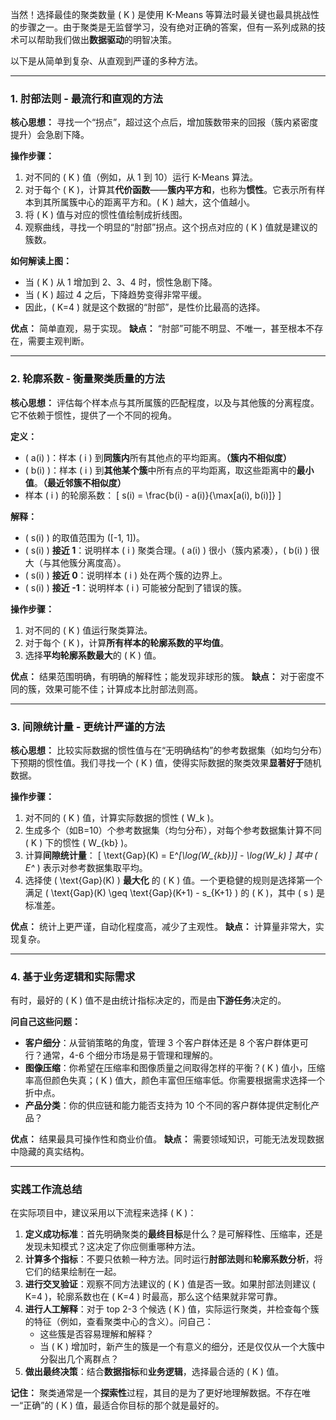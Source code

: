 当然！选择最佳的聚类数量 \( K \) 是使用 K-Means 等算法时最关键也最具挑战性的步骤之一。由于聚类是无监督学习，没有绝对正确的答案，但有一系列成熟的技术可以帮助我们做出**数据驱动**的明智决策。

以下是从简单到复杂、从直观到严谨的多种方法。

---

### 1. 肘部法则 - 最流行和直观的方法

**核心思想：** 寻找一个“拐点”，超过这个点后，增加簇数带来的回报（簇内紧密度提升）会急剧下降。

**操作步骤：**
1.  对不同的 \( K \) 值（例如，从 1 到 10）运行 K-Means 算法。
2.  对于每个 \( K \)，计算其**代价函数**——**簇内平方和**，也称为**惯性**。它表示所有样本到其所属簇中心的距离平方和。\( K \) 越大，这个值越小。
3.  将 \( K \) 值与对应的惯性值绘制成折线图。
4.  观察曲线，寻找一个明显的“肘部”拐点。这个拐点对应的 \( K \) 值就是建议的簇数。



**如何解读上图：**
*   当 \( K \) 从 1 增加到 2、3、4 时，惯性急剧下降。
*   当 \( K \) 超过 4 之后，下降趋势变得非常平缓。
*   因此，\( K=4 \) 就是这个数据的“肘部”，是性价比最高的选择。

**优点：** 简单直观，易于实现。
**缺点：** “肘部”可能不明显、不唯一，甚至根本不存在，需要主观判断。

---

### 2. 轮廓系数 - 衡量聚类质量的方法

**核心思想：** 评估每个样本点与其所属簇的匹配程度，以及与其他簇的分离程度。它不依赖于惯性，提供了一个不同的视角。

**定义：**
*   \( a(i) \)：样本 \( i \) 到**同簇内**所有其他点的平均距离。**（簇内不相似度）**
*   \( b(i) \)：样本 \( i \) 到**其他某个簇**中所有点的平均距离，取这些距离中的**最小值**。**（最近邻簇不相似度）**
*   样本 \( i \) 的轮廓系数：
    \[
    s(i) = \frac{b(i) - a(i)}{\max[a(i), b(i)]}
    \]

**解释：**
*   \( s(i) \) 的取值范围为 \([-1, 1]\)。
*   \( s(i) \) **接近 1**：说明样本 \( i \) 聚类合理。\( a(i) \) 很小（簇内紧凑），\( b(i) \) 很大（与其他簇分离度高）。
*   \( s(i) \) **接近 0**：说明样本 \( i \) 处在两个簇的边界上。
*   \( s(i) \) **接近 -1**：说明样本 \( i \) 可能被分配到了错误的簇。

**操作步骤：**
1.  对不同的 \( K \) 值运行聚类算法。
2.  对于每个 \( K \)，计算**所有样本的轮廓系数的平均值**。
3.  选择**平均轮廓系数最大**的 \( K \) 值。



**优点：** 结果范围明确，有明确的解释性；能发现非球形的簇。
**缺点：** 对于密度不同的簇，效果可能不佳；计算成本比肘部法则高。

---

### 3. 间隙统计量 - 更统计严谨的方法

**核心思想：** 比较实际数据的惯性值与在“无明确结构”的参考数据集（如均匀分布）下预期的惯性值。我们寻找一个 \( K \) 值，使得实际数据的聚类效果**显著好于**随机数据。

**操作步骤：**
1.  对不同的 \( K \) 值，计算实际数据的惯性 \( W_k \)。
2.  生成多个（如B=10）个参考数据集（均匀分布），对每个参考数据集计算不同 \( K \) 下的惯性 \( W_{kb} \)。
3.  计算**间隙统计量**：
    \[
    \text{Gap}(K) = E^*[\log(W_{kb})] - \log(W_k)
    \]
    其中 \( E^* \) 表示对参考数据集取平均。
4.  选择使 \( \text{Gap}(K) \) **最大化** 的 \( K \) 值。一个更稳健的规则是选择第一个满足 \( \text{Gap}(K) \geq \text{Gap}(K+1) - s_{K+1} \) 的 \( K \)，其中 \( s \) 是标准差。



**优点：** 统计上更严谨，自动化程度高，减少了主观性。
**缺点：** 计算量非常大，实现复杂。

---

### 4. 基于业务逻辑和实际需求

有时，最好的 \( K \) 值不是由统计指标决定的，而是由**下游任务**决定的。

**问自己这些问题：**
*   **客户细分**：从营销策略的角度，管理 3 个客户群体还是 8 个客户群体更可行？通常，4-6 个细分市场是易于管理和理解的。
*   **图像压缩**：你希望在压缩率和图像质量之间取得怎样的平衡？\( K \) 值小，压缩率高但颜色失真；\( K \) 值大，颜色丰富但压缩率低。你需要根据需求选择一个折中点。
*   **产品分类**：你的供应链和能力能否支持为 10 个不同的客户群体提供定制化产品？

**优点：** 结果最具可操作性和商业价值。
**缺点：** 需要领域知识，可能无法发现数据中隐藏的真实结构。

---

### 实践工作流总结

在实际项目中，建议采用以下流程来选择 \( K \)：

1.  **定义成功标准**：首先明确聚类的**最终目标**是什么？是可解释性、压缩率，还是发现未知模式？这决定了你应侧重哪种方法。
2.  **计算多个指标**：不要只依赖一种方法。同时运行**肘部法则**和**轮廓系数分析**，将它们的结果绘制在一起。
3.  **进行交叉验证**：观察不同方法建议的 \( K \) 值是否一致。如果肘部法则建议 \( K=4 \)，轮廓系数也在 \( K=4 \) 时最高，那么这个结果就非常可靠。
4.  **进行人工解释**：对于 top 2-3 个候选 \( K \) 值，实际运行聚类，并检查每个簇的特征（例如，查看聚类中心的含义）。问自己：
    *   这些簇是否容易理解和解释？
    *   当 \( K \) 增加时，新产生的簇是一个有意义的细分，还是仅仅从一个大簇中分裂出几个离群点？
5.  **做出最终决策**：结合**数据指标**和**业务逻辑**，选择最合适的 \( K \) 值。

**记住：** 聚类通常是一个**探索性**过程，其目的是为了更好地理解数据。不存在唯一“正确”的 \( K \) 值，最适合你目标的那个就是最好的。